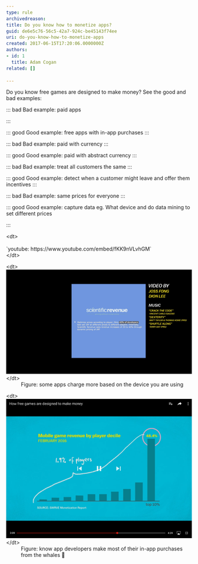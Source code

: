 ```yaml
---
type: rule
archivedreason: 
title: Do you know how to monetize apps?
guid: de6e5c76-56c5-42a7-924c-be45143f74ee
uri: do-you-know-how-to-monetize-apps
created: 2017-06-15T17:20:06.0000000Z
authors:
- id: 1
  title: Adam Cogan
related: []

---
```


Do you know free games are designed to make money? See the good and bad examples:

<!--endintro-->




::: bad
Bad example: paid apps

:::



::: good
Good example: free apps with in-app purchases
:::





::: bad
Bad example: paid with currency
:::



::: good
Good example: paid with abstract currency 
:::





::: bad
Bad example: treat all customers the same
:::



::: good
Good example: detect when a customer might leave and offer them incentives
:::





::: bad
Bad example: same prices for everyone
:::



::: good
Good example: capture data eg. What device and do data mining to set different prices 

:::



<dl class="image">&lt;dt&gt;<div class="ms-rtestate-read ms-rte-embedcode ms-rte-embedil ms-rtestate-notify"> 
   <br>`youtube: https://www.youtube.com/embed/fKK9nVLvhGM`<br> </div>&lt;/dt&gt;</dl><dl class="image">&lt;dt&gt;
      <img src="how-to-monetize.png" alt="how-to-monetize.png"> 
   &lt;/dt&gt;<dd>Figure: some apps charge more based on the device you are using<br></dd></dl><dl class="image"> 
   &lt;dt&gt; 
      <img src="how-to-monetize-2.png" alt="how-to-monetize-2.png"> 
   &lt;/dt&gt;<dd>Figure: know app developers make most of their in-app purchases from the whales 🐳</dd></dl>
